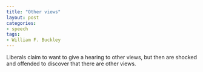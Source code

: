 ```yaml
---
title: "Other views"
layout: post
categories:
- speech
tags:
- William F. Buckley
---
```


Liberals claim to want to give a hearing to other views, but then are shocked and offended to discover that there are other views.